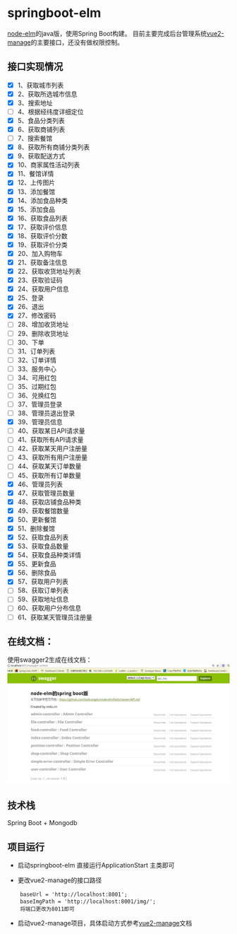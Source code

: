 # springboot-elm

[node-elm](https://github.com/bailicangdu/node-elm)的java版，使用Spring Boot构建。
目前主要完成后台管理系统[vue2-manage](https://github.com/bailicangdu/vue2-manage)的主要接口，还没有做权限控制。



## 接口实现情况
- [x] 1、获取城市列表
- [x] 2、获取所选城市信息
- [x] 3、搜索地址
- [ ] 4、根据经纬度详细定位
- [x] 5、食品分类列表
- [x] 6、获取商铺列表
- [ ] 7、搜索餐馆
- [x] 8、获取所有商铺分类列表
- [x] 9、获取配送方式
- [x] 10、商家属性活动列表
- [x] 11、餐馆详情
- [x] 12、上传图片
- [x] 13、添加餐馆
- [x] 14、添加食品种类
- [x] 15、添加食品
- [x] 16、获取食品列表
- [x] 17、获取评价信息
- [x] 18、获取评价分数
- [x] 19、获取评价分类
- [x] 20、加入购物车
- [x] 21、获取备注信息
- [x] 22、获取收货地址列表
- [x] 23、获取验证码
- [x] 24、获取用户信息
- [x] 25、登录
- [x] 26、退出
- [x] 27、修改密码
- [ ] 28、增加收货地址
- [ ] 29、删除收货地址
- [ ] 30、下单
- [ ] 31、订单列表
- [ ] 32、订单详情
- [ ] 33、服务中心
- [ ] 34、可用红包
- [ ] 35、过期红包
- [ ] 36、兑换红包
- [ ] 37、管理员登录
- [ ] 38、管理员退出登录
- [x] 39、管理员信息
- [ ] 40、获取某日API请求量
- [ ] 41、获取所有API请求量
- [ ] 42、获取某天用户注册量
- [ ] 43、获取所有用户注册量
- [ ] 44、获取某天订单数量
- [ ] 45、获取所有订单数量
- [x] 46、管理员列表
- [x] 47、获取管理员数量
- [x] 48、获取店铺食品种类
- [x] 49、获取餐馆数量
- [x] 50、更新餐馆
- [x] 51、删除餐馆
- [x] 52、获取食品列表
- [x] 53、获取食品数量
- [x] 54、获取食品种类详情
- [x] 55、更新食品
- [x] 56、删除食品
- [x] 57、获取用户列表
- [ ] 58、获取订单列表
- [ ] 59、获取地址信息
- [ ] 60、获取用户分布信息
- [ ] 61、获取某天管理员注册量

## 在线文档：
使用swagger2生成在线文档：
![在线文档](apidoc.jpg)
## 技术栈

Spring Boot + Mongodb

## 项目运行
- 启动springboot-elm
    直接运行ApplicationStart 主类即可

- 更改vue2-manage的接口路径
```
	baseUrl = 'http://localhost:8001';
    baseImgPath = 'http://localhost:8001/img/';
    将端口更改为8011即可
```
- 启动vue2-manage项目，具体启动方式参考[vue2-manage](https://github.com/bailicangdu/vue2-manage)文档